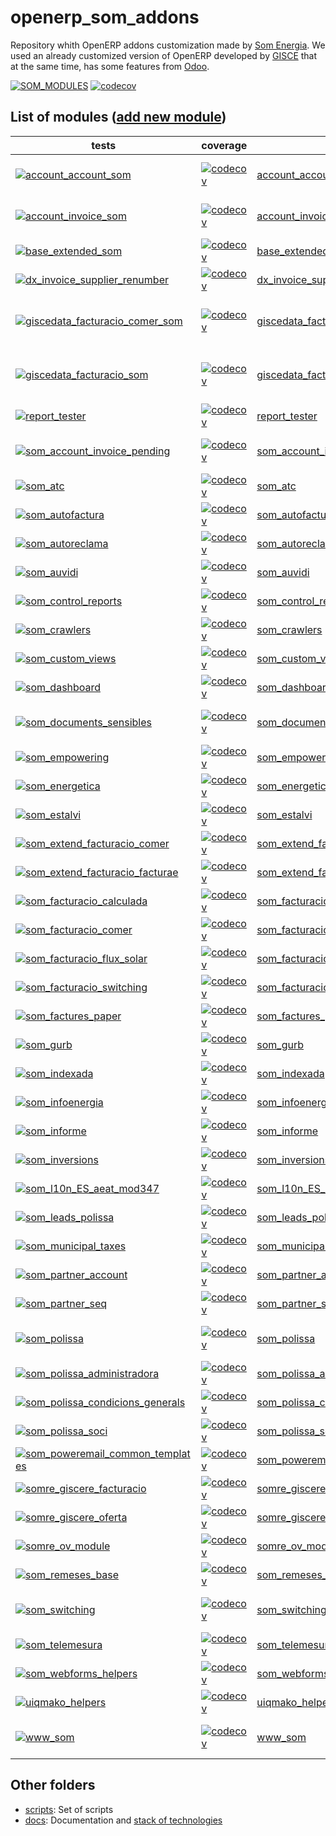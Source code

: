 # openerp_som_addons
Repository whith OpenERP addons customization made by [Som Energia](https://www.somenergia.coop/). We used an already customized version of OpenERP developed by [GISCE](https://gisce.net/) that at the same time, has some features from [Odoo](https://www.odoo.com/).

  [![SOM_MODULES](https://github.com/Som-Energia/openerp_som_addons/actions/workflows/all_modules_test.yml/badge.svg)](https://github.com/Som-Energia/openerp_som_addons/actions/workflows/all_modules_test.yml)  [![codecov](https://codecov.io/github/Som-Energia/openerp_som_addons/graph/badge.svg)](https://codecov.io/github/Som-Energia/openerp_som_addons)

List of modules ([add new module](docs/crear_nou_modul.md))
----------------
tests | coverage | name | description
--- | --- | --- | ---
[![account_account_som](https://github.com/Som-Energia/openerp_som_addons/actions/workflows/schedule_tests_account_account_som.yml/badge.svg)](https://github.com/Som-Energia/openerp_som_addons/actions/workflows/schedule_tests_account_account_som.yml) | [![codecov](https://codecov.io/github/Som-Energia/openerp_som_addons/graph/badge.svg?flag=account_account_som)](https://app.codecov.io/gh/Som-Energia/openerp_som_addons/flags/main?flags%5B0%5D=account_account_som) | [account_account_som](account_account_som/) | A customization of AccountAccount model from OpenERP/Odoo
[![account_invoice_som](https://github.com/Som-Energia/openerp_som_addons/actions/workflows/schedule_tests_account_invoice_som.yml/badge.svg)](https://github.com/Som-Energia/openerp_som_addons/actions/workflows/schedule_tests_account_invoice_som.yml) | [![codecov](https://codecov.io/github/Som-Energia/openerp_som_addons/graph/badge.svg?flag=account_invoice_som)](https://app.codecov.io/gh/Som-Energia/openerp_som_addons/flags/main?flags%5B0%5D=account_invoice_som) | [account_invoice_som](account_invoice_som/) | A customization of AccountInvoice model from OpenERP/Odoo
[![base_extended_som](https://github.com/Som-Energia/openerp_som_addons/actions/workflows/schedule_tests_base_extended_som.yml/badge.svg)](https://github.com/Som-Energia/openerp_som_addons/actions/workflows/schedule_tests_base_extended_som.yml) | [![codecov](https://codecov.io/github/Som-Energia/openerp_som_addons/graph/badge.svg?flag=base_extended_som)](https://app.codecov.io/gh/Som-Energia/openerp_som_addons/flags/main?flags%5B0%5D=base_extended_som) | [base_extended_som](base_extended_som/) | A customization of Base model from OpenERP/Odoo
[![dx_invoice_supplier_renumber](https://github.com/Som-Energia/openerp_som_addons/actions/workflows/schedule_tests_dx_invoice_supplier_renumber.yml/badge.svg)](https://github.com/Som-Energia/openerp_som_addons/actions/workflows/schedule_tests_dx_invoice_supplier_renumber.yml) | [![codecov](https://codecov.io/github/Som-Energia/openerp_som_addons/graph/badge.svg?flag=dx_invoice_supplier_renumber)](https://app.codecov.io/gh/Som-Energia/openerp_som_addons/flags/main?flags%5B0%5D=dx_invoice_supplier_renumber) | [dx_invoice_supplier_renumber](dx_invoice_supplier_renumber/) |
[![giscedata_facturacio_comer_som](https://github.com/Som-Energia/openerp_som_addons/actions/workflows/schedule_tests_giscedata_facturacio_comer_som.yml/badge.svg)](https://github.com/Som-Energia/openerp_som_addons/actions/workflows/schedule_tests_giscedata_facturacio_comer_som.yml) | [![codecov](https://codecov.io/github/Som-Energia/openerp_som_addons/graph/badge.svg?flag=giscedata_facturacio_comer_som)](https://app.codecov.io/gh/Som-Energia/openerp_som_addons/flags/main?flags%5B0%5D=giscedata_facturacio_comer_som) | [giscedata_facturacio_comer_som](giscedata_facturacio_comer_som/) | A customization of GiscedataFacturacioComer model from PowerERP (GISCE)
[![giscedata_facturacio_som](https://github.com/Som-Energia/openerp_som_addons/actions/workflows/schedule_tests_giscedata_facturacio_som.yml/badge.svg)](https://github.com/Som-Energia/openerp_som_addons/actions/workflows/schedule_tests_giscedata_facturacio_som.yml) | [![codecov](https://codecov.io/github/Som-Energia/openerp_som_addons/graph/badge.svg?flag=giscedata_facturacio_som)](https://app.codecov.io/gh/Som-Energia/openerp_som_addons/flags/main?flags%5B0%5D=giscedata_facturacio_som) | [giscedata_facturacio_som](giscedata_facturacio_som/) | A customization of GiscedataFacturacioFactura model from PowerERP (GISCE)
[![report_tester](https://github.com/Som-Energia/openerp_som_addons/actions/workflows/schedule_tests_report_tester.yml/badge.svg)](https://github.com/Som-Energia/openerp_som_addons/actions/workflows/schedule_tests_report_tester.yml) | [![codecov](https://codecov.io/github/Som-Energia/openerp_som_addons/graph/badge.svg?flag=report_tester)](https://app.codecov.io/gh/Som-Energia/openerp_som_addons/flags/main?flags%5B0%5D=report_tester) | [report_tester](report_tester/) | A module to test reports from erp
[![som_account_invoice_pending](https://github.com/Som-Energia/openerp_som_addons/actions/workflows/schedule_tests_som_account_invoice_pending.yml/badge.svg)](https://github.com/Som-Energia/openerp_som_addons/actions/workflows/schedule_tests_som_account_invoice_pending.yml) | [![codecov](https://codecov.io/github/Som-Energia/openerp_som_addons/graph/badge.svg?flag=som_account_invoice_pending)](https://app.codecov.io/gh/Som-Energia/openerp_som_addons/flags/main?flags%5B0%5D=som_account_invoice_pending) | [som_account_invoice_pending](som_account_invoice_pending/) | A customization of AccountInvoicePending model from OpenERP/Odoo
[![som_atc](https://github.com/Som-Energia/openerp_som_addons/actions/workflows/schedule_tests_som_atc.yml/badge.svg)](https://github.com/Som-Energia/openerp_som_addons/actions/workflows/schedule_tests_som_atc.yml) | [![codecov](https://codecov.io/github/Som-Energia/openerp_som_addons/graph/badge.svg?flag=som_atc)](https://app.codecov.io/gh/Som-Energia/openerp_som_addons/flags/main?flags%5B0%5D=som_atc) | [som_atc](som_atc/) |
[![som_autofactura](https://github.com/Som-Energia/openerp_som_addons/actions/workflows/schedule_tests_som_autofactura.yml/badge.svg)](https://github.com/Som-Energia/openerp_som_addons/actions/workflows/schedule_tests_som_autofactura.yml) | [![codecov](https://codecov.io/github/Som-Energia/openerp_som_addons/graph/badge.svg?flag=som_autofactura)](https://app.codecov.io/gh/Som-Energia/openerp_som_addons/flags/main?flags%5B0%5D=som_autofactura) | [som_autofactura](som_autofactura/) | A module to automatize Invoicing process pipeline
[![som_autoreclama](https://github.com/Som-Energia/openerp_som_addons/actions/workflows/schedule_tests_som_autoreclama.yml/badge.svg)](https://github.com/Som-Energia/openerp_som_addons/actions/workflows/schedule_tests_som_autoreclama.yml) | [![codecov](https://codecov.io/github/Som-Energia/openerp_som_addons/graph/badge.svg?flag=som_autoreclama)](https://app.codecov.io/gh/Som-Energia/openerp_som_addons/flags/main?flags%5B0%5D=som_autoreclama) | [som_autoreclama](som_autoreclama/) |
[![som_auvidi](https://github.com/Som-Energia/openerp_som_addons/actions/workflows/schedule_tests_som_auvidi.yml/badge.svg)](https://github.com/Som-Energia/openerp_som_addons/actions/workflows/schedule_tests_som_auvidi.yml) | [![codecov](https://codecov.io/github/Som-Energia/openerp_som_addons/graph/badge.svg?flag=som_auvidi)](https://app.codecov.io/gh/Som-Energia/openerp_som_addons/flags/main?flags%5B0%5D=som_auvidi) | [som_auvidi](som_auvidi/) |
[![som_control_reports](https://github.com/Som-Energia/openerp_som_addons/actions/workflows/schedule_tests_som_control_reports.yml/badge.svg)](https://github.com/Som-Energia/openerp_som_addons/actions/workflows/schedule_tests_som_control_reports.yml) | [![codecov](https://codecov.io/github/Som-Energia/openerp_som_addons/graph/badge.svg?flag=som_control_reports)](https://app.codecov.io/gh/Som-Energia/openerp_som_addons/flags/main?flags%5B0%5D=som_control_reports) | [som_control_reports](som_control_reports/) |
[![som_crawlers](https://github.com/Som-Energia/openerp_som_addons/actions/workflows/schedule_tests_som_crawlers.yml/badge.svg)](https://github.com/Som-Energia/openerp_som_addons/actions/workflows/schedule_tests_som_crawlers.yml) | [![codecov](https://codecov.io/github/Som-Energia/openerp_som_addons/graph/badge.svg?flag=som_crawlers)](https://app.codecov.io/gh/Som-Energia/openerp_som_addons/flags/main?flags%5B0%5D=som_crawlers) | [som_crawlers](som_crawlers/) | A module to scrapy providers web portals
[![som_custom_views](https://github.com/Som-Energia/openerp_som_addons/actions/workflows/schedule_tests_som_custom_views.yml/badge.svg)](https://github.com/Som-Energia/openerp_som_addons/actions/workflows/schedule_tests_som_custom_views.yml) | [![codecov](https://codecov.io/github/Som-Energia/openerp_som_addons/graph/badge.svg?flag=som_custom_views)](https://app.codecov.io/gh/Som-Energia/openerp_som_addons/flags/main?flags%5B0%5D=som_custom_views) | [som_custom_views](som_custom_views/) | Som energia custom views
[![som_dashboard](https://github.com/Som-Energia/openerp_som_addons/actions/workflows/schedule_tests_som_dashboard.yml/badge.svg)](https://github.com/Som-Energia/openerp_som_addons/actions/workflows/schedule_tests_som_dashboard.yml) | [![codecov](https://codecov.io/github/Som-Energia/openerp_som_addons/graph/badge.svg?flag=som_dashboard)](https://app.codecov.io/gh/Som-Energia/openerp_som_addons/flags/main?flags%5B0%5D=som_dashboard) | [som_dashboard](som_dashboard/) | Custom dashboards
[![som_documents_sensibles](https://github.com/Som-Energia/openerp_som_addons/actions/workflows/schedule_tests_som_documents_sensibles.yml/badge.svg)](https://github.com/Som-Energia/openerp_som_addons/actions/workflows/schedule_tests_som_documents_sensibles.yml) | [![codecov](https://codecov.io/github/Som-Energia/openerp_som_addons/graph/badge.svg?flag=som_documents_sensibles)](https://app.codecov.io/gh/Som-Energia/openerp_som_addons/flags/main?flags%5B0%5D=som_documents_sensibles) | [som_documents_sensibles](som_documents_sensibles/) | A module to support attach private documents, only visibile to eligible users
[![som_empowering](https://github.com/Som-Energia/openerp_som_addons/actions/workflows/schedule_tests_som_empowering.yml/badge.svg)](https://github.com/Som-Energia/openerp_som_addons/actions/workflows/schedule_tests_som_empowering.yml) | [![codecov](https://codecov.io/github/Som-Energia/openerp_som_addons/graph/badge.svg?flag=som_empowering)](https://app.codecov.io/gh/Som-Energia/openerp_som_addons/flags/main?flags%5B0%5D=som_empowering) | [som_empowering](som_empowering/) |
[![som_energetica](https://github.com/Som-Energia/openerp_som_addons/actions/workflows/schedule_tests_som_energetica.yml/badge.svg)](https://github.com/Som-Energia/openerp_som_addons/actions/workflows/schedule_tests_som_energetica.yml) | [![codecov](https://codecov.io/github/Som-Energia/openerp_som_addons/graph/badge.svg?flag=som_energetica)](https://app.codecov.io/gh/Som-Energia/openerp_som_addons/flags/main?flags%5B0%5D=som_energetica) | [som_energetica](som_energetica/) |
[![som_estalvi](https://github.com/Som-Energia/openerp_som_addons/actions/workflows/schedule_tests_som_estalvi.yml/badge.svg)](https://github.com/Som-Energia/openerp_som_addons/actions/workflows/schedule_tests_som_estalvi.yml) | [![codecov](https://codecov.io/github/Som-Energia/openerp_som_addons/graph/badge.svg?flag=som_estalvi)](https://app.codecov.io/gh/Som-Energia/openerp_som_addons/flags/main?flags%5B0%5D=som_estalvi) | [som_estalvi](som_estalvi/) |
[![som_extend_facturacio_comer](https://github.com/Som-Energia/openerp_som_addons/actions/workflows/schedule_tests_som_extend_facturacio_comer.yml/badge.svg)](https://github.com/Som-Energia/openerp_som_addons/actions/workflows/schedule_tests_som_extend_facturacio_comer.yml) | [![codecov](https://codecov.io/github/Som-Energia/openerp_som_addons/graph/badge.svg?flag=som_extend_facturacio_comer)](https://app.codecov.io/gh/Som-Energia/openerp_som_addons/flags/main?flags%5B0%5D=som_extend_facturacio_comer) | [som_extend_facturacio_comer](som_extend_facturacio_comer/) |
[![som_extend_facturacio_facturae](https://github.com/Som-Energia/openerp_som_addons/actions/workflows/schedule_tests_som_extend_facturacio_facturae.yml/badge.svg)](https://github.com/Som-Energia/openerp_som_addons/actions/workflows/schedule_tests_som_extend_facturacio_facturae.yml) | [![codecov](https://codecov.io/github/Som-Energia/openerp_som_addons/graph/badge.svg?flag=som_extend_facturacio_facturae)](https://app.codecov.io/gh/Som-Energia/openerp_som_addons/flags/main?flags%5B0%5D=som_extend_facturacio_facturae) | [som_extend_facturacio_facturae](som_extend_facturacio_facturae/) |
[![som_facturacio_calculada](https://github.com/Som-Energia/openerp_som_addons/actions/workflows/schedule_tests_som_facturacio_calculada.yml/badge.svg)](https://github.com/Som-Energia/openerp_som_addons/actions/workflows/schedule_tests_som_facturacio_calculada.yml) | [![codecov](https://codecov.io/github/Som-Energia/openerp_som_addons/graph/badge.svg?flag=som_facturacio_calculada)](https://app.codecov.io/gh/Som-Energia/openerp_som_addons/flags/main?flags%5B0%5D=som_facturacio_calculada) | [som_facturacio_calculada](som_facturacio_calculada/) |
[![som_facturacio_comer](https://github.com/Som-Energia/openerp_som_addons/actions/workflows/schedule_tests_som_facturacio_comer.yml/badge.svg)](https://github.com/Som-Energia/openerp_som_addons/actions/workflows/schedule_tests_som_facturacio_comer.yml) | [![codecov](https://codecov.io/github/Som-Energia/openerp_som_addons/graph/badge.svg?flag=som_facturacio_comer)](https://app.codecov.io/gh/Som-Energia/openerp_som_addons/flags/main?flags%5B0%5D=som_facturacio_comer) | [som_facturacio_comer](som_facturacio_comer/) |
[![som_facturacio_flux_solar](https://github.com/Som-Energia/openerp_som_addons/actions/workflows/schedule_tests_som_facturacio_flux_solar.yml/badge.svg)](https://github.com/Som-Energia/openerp_som_addons/actions/workflows/schedule_tests_som_facturacio_flux_solar.yml) | [![codecov](https://codecov.io/github/Som-Energia/openerp_som_addons/graph/badge.svg?flag=som_facturacio_flux_solar)](https://app.codecov.io/gh/Som-Energia/openerp_som_addons/flags/main?flags%5B0%5D=som_facturacio_flux_solar) | [som_facturacio_flux_solar](som_facturacio_flux_solar/) |
[![som_facturacio_switching](https://github.com/Som-Energia/openerp_som_addons/actions/workflows/schedule_tests_som_facturacio_switching.yml/badge.svg)](https://github.com/Som-Energia/openerp_som_addons/actions/workflows/schedule_tests_som_facturacio_switching.yml) | [![codecov](https://codecov.io/github/Som-Energia/openerp_som_addons/graph/badge.svg?flag=som_facturacio_switching)](https://app.codecov.io/gh/Som-Energia/openerp_som_addons/flags/main?flags%5B0%5D=som_facturacio_switching) | [som_facturacio_switching](som_facturacio_switching/) |
[![som_factures_paper](https://github.com/Som-Energia/openerp_som_addons/actions/workflows/schedule_tests_som_factures_paper.yml/badge.svg)](https://github.com/Som-Energia/openerp_som_addons/actions/workflows/schedule_tests_som_factures_paper.yml) | [![codecov](https://codecov.io/github/Som-Energia/openerp_som_addons/graph/badge.svg?flag=som_factures_paper)](https://app.codecov.io/gh/Som-Energia/openerp_som_addons/flags/main?flags%5B0%5D=som_factures_paper) | [som_factures_paper](som_factures_paper/) |
[![som_gurb](https://github.com/Som-Energia/openerp_som_addons/actions/workflows/schedule_tests_som_gurb.yml/badge.svg)](https://github.com/Som-Energia/openerp_som_addons/actions/workflows/schedule_tests_som_gurb.yml) | [![codecov](https://codecov.io/github/Som-Energia/openerp_som_addons/graph/badge.svg?flag=som_gurb)](https://app.codecov.io/gh/Som-Energia/openerp_som_addons/flags/main?flags%5B0%5D=som_gurb) | [som_gurb](som_gurb/) | A module to manage collective self-production
[![som_indexada](https://github.com/Som-Energia/openerp_som_addons/actions/workflows/schedule_tests_som_indexada.yml/badge.svg)](https://github.com/Som-Energia/openerp_som_addons/actions/workflows/schedule_tests_som_indexada.yml) | [![codecov](https://codecov.io/github/Som-Energia/openerp_som_addons/graph/badge.svg?flag=som_indexada)](https://app.codecov.io/gh/Som-Energia/openerp_som_addons/flags/main?flags%5B0%5D=som_indexada) | [som_indexada](som_indexada/) |
[![som_infoenergia](https://github.com/Som-Energia/openerp_som_addons/actions/workflows/schedule_tests_som_infoenergia.yml/badge.svg)](https://github.com/Som-Energia/openerp_som_addons/actions/workflows/schedule_tests_som_infoenergia.yml) | [![codecov](https://codecov.io/github/Som-Energia/openerp_som_addons/graph/badge.svg?flag=som_infoenergia)](https://app.codecov.io/gh/Som-Energia/openerp_som_addons/flags/main?flags%5B0%5D=som_infoenergia) | [som_infoenergia](som_infoenergia/) |
[![som_informe](https://github.com/Som-Energia/openerp_som_addons/actions/workflows/schedule_tests_som_informe.yml/badge.svg)](https://github.com/Som-Energia/openerp_som_addons/actions/workflows/schedule_tests_som_informe.yml) | [![codecov](https://codecov.io/github/Som-Energia/openerp_som_addons/graph/badge.svg?flag=som_informe)](https://app.codecov.io/gh/Som-Energia/openerp_som_addons/flags/main?flags%5B0%5D=som_informe) | [som_informe](som_informe/) |
[![som_inversions](https://github.com/Som-Energia/openerp_som_addons/actions/workflows/schedule_tests_som_inversions.yml/badge.svg)](https://github.com/Som-Energia/openerp_som_addons/actions/workflows/schedule_tests_som_inversions.yml) | [![codecov](https://codecov.io/github/Som-Energia/openerp_som_addons/graph/badge.svg?flag=som_inversions)](https://app.codecov.io/gh/Som-Energia/openerp_som_addons/flags/main?flags%5B0%5D=som_inversions) | [som_inversions](som_inversions/) |
[![som_l10n_ES_aeat_mod347](https://github.com/Som-Energia/openerp_som_addons/actions/workflows/schedule_tests_som_l10n_ES_aeat_mod347.yml/badge.svg)](https://github.com/Som-Energia/openerp_som_addons/actions/workflows/schedule_tests_som_l10n_ES_aeat_mod347.yml) | [![codecov](https://codecov.io/github/Som-Energia/openerp_som_addons/graph/badge.svg?flag=som_l10n_ES_aeat_mod347)](https://app.codecov.io/gh/Som-Energia/openerp_som_addons/flags/main?flags%5B0%5D=som_l10n_ES_aeat_mod347) | [som_l10n_ES_aeat_mod347](som_l10n_ES_aeat_mod347/) |
[![som_leads_polissa](https://github.com/Som-Energia/openerp_som_addons/actions/workflows/schedule_tests_som_leads_polissa.yml/badge.svg)](https://github.com/Som-Energia/openerp_som_addons/actions/workflows/schedule_tests_som_leads_polissa.yml) | [![codecov](https://codecov.io/github/Som-Energia/openerp_som_addons/graph/badge.svg?flag=som_leads_polissa)](https://app.codecov.io/gh/Som-Energia/openerp_som_addons/flags/main?flags%5B0%5D=som_leads_polissa) | [som_leads_polissa](som_leads_polissa/) |
[![som_municipal_taxes](https://github.com/Som-Energia/openerp_som_addons/actions/workflows/schedule_tests_som_municipal_taxes.yml/badge.svg)](https://github.com/Som-Energia/openerp_som_addons/actions/workflows/schedule_tests_som_municipal_taxes.yml) | [![codecov](https://codecov.io/github/Som-Energia/openerp_som_addons/graph/badge.svg?flag=som_municipal_taxes)](https://app.codecov.io/gh/Som-Energia/openerp_som_addons/flags/main?flags%5B0%5D=som_municipal_taxes) | [som_municipal_taxes](som_municipal_taxes/) |
[![som_partner_account](https://github.com/Som-Energia/openerp_som_addons/actions/workflows/schedule_tests_som_partner_account.yml/badge.svg)](https://github.com/Som-Energia/openerp_som_addons/actions/workflows/schedule_tests_som_partner_account.yml) | [![codecov](https://codecov.io/github/Som-Energia/openerp_som_addons/graph/badge.svg?flag=som_partner_account)](https://app.codecov.io/gh/Som-Energia/openerp_som_addons/flags/main?flags%5B0%5D=som_partner_account) | [som_partner_account](som_partner_account/) |
[![som_partner_seq](https://github.com/Som-Energia/openerp_som_addons/actions/workflows/schedule_tests_som_partner_seq.yml/badge.svg)](https://github.com/Som-Energia/openerp_som_addons/actions/workflows/schedule_tests_som_partner_seq.yml) | [![codecov](https://codecov.io/github/Som-Energia/openerp_som_addons/graph/badge.svg?flag=som_partner_seq)](https://app.codecov.io/gh/Som-Energia/openerp_som_addons/flags/main?flags%5B0%5D=som_partner_seq) | [som_partner_seq](som_partner_seq/) |
[![som_polissa](https://github.com/Som-Energia/openerp_som_addons/actions/workflows/schedule_tests_som_polissa.yml/badge.svg)](https://github.com/Som-Energia/openerp_som_addons/actions/workflows/schedule_tests_som_polissa.yml) | [![codecov](https://codecov.io/github/Som-Energia/openerp_som_addons/graph/badge.svg?flag=som_polissa)](https://app.codecov.io/gh/Som-Energia/openerp_som_addons/flags/main?flags%5B0%5D=som_polissa) | [som_polissa](som_polissa/) | A customization of GiscedataPolissa model from PowerERP (GISCE)
[![som_polissa_administradora](https://github.com/Som-Energia/openerp_som_addons/actions/workflows/schedule_tests_som_polissa_administradora.yml/badge.svg)](https://github.com/Som-Energia/openerp_som_addons/actions/workflows/schedule_tests_som_polissa_administradora.yml) | [![codecov](https://codecov.io/github/Som-Energia/openerp_som_addons/graph/badge.svg?flag=som_polissa_administradora)](https://app.codecov.io/gh/Som-Energia/openerp_som_addons/flags/main?flags%5B0%5D=som_polissa_administradora) | [som_polissa_administradora](som_polissa_administradora/) |
[![som_polissa_condicions_generals](https://github.com/Som-Energia/openerp_som_addons/actions/workflows/schedule_tests_som_polissa_condicions_generals.yml/badge.svg)](https://github.com/Som-Energia/openerp_som_addons/actions/workflows/schedule_tests_som_polissa_condicions_generals.yml) | [![codecov](https://codecov.io/github/Som-Energia/openerp_som_addons/graph/badge.svg?flag=som_polissa_condicions_generals)](https://app.codecov.io/gh/Som-Energia/openerp_som_addons/flags/main?flags%5B0%5D=som_polissa_condicions_generals) | [som_polissa_condicions_generals](som_polissa_condicions_generals/) |
[![som_polissa_soci](https://github.com/Som-Energia/openerp_som_addons/actions/workflows/schedule_tests_som_polissa_soci.yml/badge.svg)](https://github.com/Som-Energia/openerp_som_addons/actions/workflows/schedule_tests_som_polissa_soci.yml) | [![codecov](https://codecov.io/github/Som-Energia/openerp_som_addons/graph/badge.svg?flag=som_polissa_soci)](https://app.codecov.io/gh/Som-Energia/openerp_som_addons/flags/main?flags%5B0%5D=som_polissa_soci) | [som_polissa_soci](som_polissa_soci/) |
[![som_poweremail_common_templates](https://github.com/Som-Energia/openerp_som_addons/actions/workflows/schedule_tests_som_poweremail_common_templates.yml/badge.svg)](https://github.com/Som-Energia/openerp_som_addons/actions/workflows/schedule_tests_som_poweremail_common_templates.yml) | [![codecov](https://codecov.io/github/Som-Energia/openerp_som_addons/graph/badge.svg?flag=som_poweremail_common_templates)](https://app.codecov.io/gh/Som-Energia/openerp_som_addons/flags/main?flags%5B0%5D=som_poweremail_common_templates) | [som_poweremail_common_templates](som_poweremail_common_templates/) |
[![somre_giscere_facturacio](https://github.com/Som-Energia/openerp_som_addons/actions/workflows/schedule_tests_somre_giscere_facturacio.yml/badge.svg)](https://github.com/Som-Energia/openerp_som_addons/actions/workflows/schedule_tests_somre_giscere_facturacio.yml) | [![codecov](https://codecov.io/github/Som-Energia/openerp_som_addons/graph/badge.svg?flag=somre_giscere_facturacio)](https://app.codecov.io/gh/Som-Energia/openerp_som_addons/flags/main?flags%5B0%5D=somre_giscere_facturacio) | [somre_giscere_facturacio](somre_giscere_facturacio/) |
[![somre_giscere_oferta](https://github.com/Som-Energia/openerp_som_addons/actions/workflows/schedule_tests_somre_giscere_oferta.yml/badge.svg)](https://github.com/Som-Energia/openerp_som_addons/actions/workflows/schedule_tests_somre_giscere_oferta.yml) | [![codecov](https://codecov.io/github/Som-Energia/openerp_som_addons/graph/badge.svg?flag=somre_giscere_oferta)](https://app.codecov.io/gh/Som-Energia/openerp_som_addons/flags/main?flags%5B0%5D=somre_giscere_oferta) | [somre_giscere_oferta](somre_giscere_oferta/) |
[![somre_ov_module](https://github.com/Som-Energia/openerp_som_addons/actions/workflows/schedule_tests_somre_ov_module.yml/badge.svg)](https://github.com/Som-Energia/openerp_som_addons/actions/workflows/schedule_tests_somre_ov_module.yml) | [![codecov](https://codecov.io/github/Som-Energia/openerp_som_addons/graph/badge.svg?flag=somre_ov_module)](https://app.codecov.io/gh/Som-Energia/openerp_som_addons/flags/main?flags%5B0%5D=somre_ov_module) | [somre_ov_module](somre_ov_module/) | A module to integrate OV representa
[![som_remeses_base](https://github.com/Som-Energia/openerp_som_addons/actions/workflows/schedule_tests_som_remeses_base.yml/badge.svg)](https://github.com/Som-Energia/openerp_som_addons/actions/workflows/schedule_tests_som_remeses_base.yml) | [![codecov](https://codecov.io/github/Som-Energia/openerp_som_addons/graph/badge.svg?flag=som_remeses_base)](https://app.codecov.io/gh/Som-Energia/openerp_som_addons/flags/main?flags%5B0%5D=som_remeses_base) | [som_remeses_base](som_remeses_base/) |
[![som_switching](https://github.com/Som-Energia/openerp_som_addons/actions/workflows/schedule_tests_som_switching.yml/badge.svg)](https://github.com/Som-Energia/openerp_som_addons/actions/workflows/schedule_tests_som_switching.yml) | [![codecov](https://codecov.io/github/Som-Energia/openerp_som_addons/graph/badge.svg?flag=som_switching)](https://app.codecov.io/gh/Som-Energia/openerp_som_addons/flags/main?flags%5B0%5D=som_switching) | [som_switching](som_switching/) | A customization of GiscedataSwitching model from PowerERP (GISCE)
[![som_telemesura](https://github.com/Som-Energia/openerp_som_addons/actions/workflows/schedule_tests_som_telemesura.yml/badge.svg)](https://github.com/Som-Energia/openerp_som_addons/actions/workflows/schedule_tests_som_telemesura.yml) | [![codecov](https://codecov.io/github/Som-Energia/openerp_som_addons/graph/badge.svg?flag=som_telemesura)](https://app.codecov.io/gh/Som-Energia/openerp_som_addons/flags/main?flags%5B0%5D=som_telemesura) | [som_telemesura](som_telemesura/) |
[![som_webforms_helpers](https://github.com/Som-Energia/openerp_som_addons/actions/workflows/schedule_tests_som_webforms_helpers.yml/badge.svg)](https://github.com/Som-Energia/openerp_som_addons/actions/workflows/schedule_tests_som_webforms_helpers.yml) | [![codecov](https://codecov.io/github/Som-Energia/openerp_som_addons/graph/badge.svg?flag=som_webforms_helpers)](https://app.codecov.io/gh/Som-Energia/openerp_som_addons/flags/main?flags%5B0%5D=som_webforms_helpers) | [som_webforms_helpers](som_webforms_helpers/) |
[![uiqmako_helpers](https://github.com/Som-Energia/openerp_som_addons/actions/workflows/schedule_tests_uiqmako_helpers.yml/badge.svg)](https://github.com/Som-Energia/openerp_som_addons/actions/workflows/schedule_tests_uiqmako_helpers.yml) | [![codecov](https://codecov.io/github/Som-Energia/openerp_som_addons/graph/badge.svg?flag=uiqmako_helpers)](https://app.codecov.io/gh/Som-Energia/openerp_som_addons/flags/main?flags%5B0%5D=uiqmako_helpers) | [uiqmako_helpers](uiqmako_helpers/) | A module of helpers for [UIQMako](https//github.com/Som-Energia/uiqmako-api) project
[![www_som](https://github.com/Som-Energia/openerp_som_addons/actions/workflows/schedule_tests_www_som.yml/badge.svg)](https://github.com/Som-Energia/openerp_som_addons/actions/workflows/schedule_tests_www_som.yml) | [![codecov](https://codecov.io/github/Som-Energia/openerp_som_addons/graph/badge.svg?flag=www_som)](https://app.codecov.io/gh/Som-Energia/openerp_som_addons/flags/main?flags%5B0%5D=www_som) | [www_som](www_som/) | A module to integrate **Oficina Virtual** (Virtual office)


## Other folders
* [scripts](scripts/): Set of scripts
* [docs](docs/): Documentation and [stack of technologies](https://github.com/Som-Energia/openerp_som_addons/tree/main/docs/tech.md)
